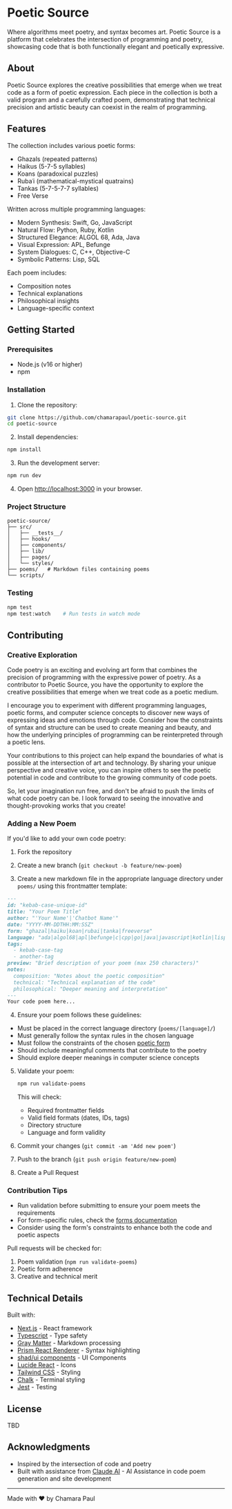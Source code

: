 # Poetic Source

Where algorithms meet poetry, and syntax becomes art. Poetic Source is a platform that celebrates the intersection of programming and poetry, showcasing code that is both functionally elegant and poetically expressive.

## About

Poetic Source explores the creative possibilities that emerge when we treat code as a form of poetic expression. Each piece in the collection is both a valid program and a carefully crafted poem, demonstrating that technical precision and artistic beauty can coexist in the realm of programming.

## Features

The collection includes various poetic forms:
  - Ghazals (repeated patterns)
  - Haikus (5-7-5 syllables)
  - Koans (paradoxical puzzles)
  - Rubaʿi (mathematical-mystical quatrains)
  - Tankas (5-7-5-7-7 syllables)
  - Free Verse

Written across multiple programming languages:
  - Modern Synthesis: Swift, Go, JavaScript
  - Natural Flow: Python, Ruby, Kotlin
  - Structured Elegance: ALGOL 68, Ada, Java
  - Visual Expression: APL, Befunge
  - System Dialogues: C, C++, Objective-C
  - Symbolic Patterns: Lisp, SQL

Each poem includes:
  - Composition notes
  - Technical explanations
  - Philosophical insights
  - Language-specific context

## Getting Started

### Prerequisites

- Node.js (v16 or higher)
- npm

### Installation

1. Clone the repository:
```bash
git clone https://github.com/chamarapaul/poetic-source.git
cd poetic-source
```

2. Install dependencies:
```bash
npm install
```

3. Run the development server:
```bash
npm run dev
```

4. Open [http://localhost:3000](http://localhost:3000) in your browser.

### Project Structure

```
poetic-source/
├── src/
│   ├── __tests__/   
│   ├── hooks/
│   ├── components/  
│   ├── lib/         
│   ├── pages/       
│   └── styles/   
├── poems/   # Markdown files containing poems
└── scripts/         
```

### Testing

```bash
npm test    
npm test:watch    # Run tests in watch mode
```

## Contributing

### Creative Exploration

Code poetry is an exciting and evolving art form that combines the precision of programming with the expressive power of poetry. As a contributor to Poetic Source, you have the opportunity to explore the creative possibilities that emerge when we treat code as a poetic medium.

I encourage you to experiment with different programming languages, poetic forms, and computer science concepts to discover new ways of expressing ideas and emotions through code. Consider how the constraints of syntax and structure can be used to create meaning and beauty, and how the underlying principles of programming can be reinterpreted through a poetic lens.

Your contributions to this project can help expand the boundaries of what is possible at the intersection of art and technology. By sharing your unique perspective and creative voice, you can inspire others to see the poetic potential in code and contribute to the growing community of code poets.

So, let your imagination run free, and don't be afraid to push the limits of what code poetry can be. I look forward to seeing the innovative and thought-provoking works that you create!

### Adding a New Poem

If you'd like to add your own code poetry:

1. Fork the repository
2. Create a new branch (`git checkout -b feature/new-poem`)

3. Create a new markdown file in the appropriate language directory under `poems/` using this frontmatter template:
```markdown
---
id: "kebab-case-unique-id"
title: "Your Poem Title"
author: "'Your Name'|'Chatbot Name'"
date: "YYYY-MM-DDTHH:MM:SSZ"
form: "ghazal|haiku|koan|rubai|tanka|freeverse"
language: "ada|algol68|apl|befunge|c|cpp|go|java|javascript|kotlin|lisp|objectivec|python|ruby|sql|swift"
tags: 
  - kebab-case-tag
  - another-tag
preview: "Brief description of your poem (max 250 characters)"
notes:
  composition: "Notes about the poetic composition"
  technical: "Technical explanation of the code"
  philosophical: "Deeper meaning and interpretation"
---
Your code poem here...
```

4. Ensure your poem follows these guidelines:
- Must be placed in the correct language directory (`poems/[language]/`)
- Must generally follow the syntax rules in the chosen language
- Must follow the constraints of the chosen [poetic form](http://poeticsource.com/forms)
- Should include meaningful comments that contribute to the poetry
- Should explore deeper meanings in computer science concepts

5. Validate your poem:
   ```bash
   npm run validate-poems
   ```
   This will check:
   - Required frontmatter fields
   - Valid field formats (dates, IDs, tags)
   - Directory structure
   - Language and form validity

6. Commit your changes (`git commit -am 'Add new poem'`)
7. Push to the branch (`git push origin feature/new-poem`)
8. Create a Pull Request

### Contribution Tips
- Run validation before submitting to ensure your poem meets the requirements
- For form-specific rules, check the [forms documentation](http://poeticsource.com/forms)
- Consider using the form's constraints to enhance both the code and poetic aspects

Pull requests will be checked for:
1. Poem validation (`npm run validate-poems`)
2. Poetic form adherence
3. Creative and technical merit

## Technical Details

Built with:
- [Next.js](https://nextjs.org/) - React framework
- [Typescript](https://www.typescriptlang.org/) - Type safety
- [Gray Matter](https://github.com/jonschlinkert/gray-matter) - Markdown processing
- [Prism React Renderer](https://github.com/FormidableLabs/prism-react-renderer) - Syntax highlighting
- [shad/ui components](https://ui.shadcn.com/) - UI Components
- [Lucide React](https://lucide.dev/guide/packages/lucide-react) - Icons
- [Tailwind CSS](https://tailwindcss.com/) - Styling
- [Chalk](https://www.npmjs.com/package/chalk/v/4.1.0) - Terminal styling
- [Jest](https://jestjs.io/) - Testing

## License

TBD

## Acknowledgments

- Inspired by the intersection of code and poetry
- Built with assistance from [Claude AI](https://www.anthropic.com) - AI Assistance in code poem generation and site development

---

Made with ❤️ by Chamara Paul